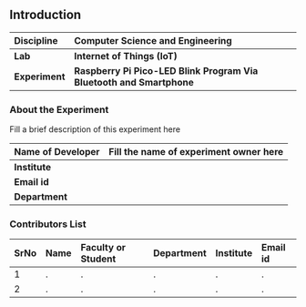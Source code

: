 ## Introduction


<b>Discipline | <b>Computer Science and Engineering
:--|:--|
<b> Lab | <b>Internet of Things (IoT) 
<b> Experiment|     <b>Raspberry Pi Pico-LED Blink Program Via Bluetooth and Smartphone
### About the Experiment 

Fill a brief description of this experiment here

<b>Name of Developer | <b> Fill the name of experiment owner here 
:--|:--|
<b> Institute | <b>  
<b> Email id|     <b>  
<b> Department |  

### Contributors List

SrNo | Name | Faculty or Student | Department| Institute | Email id
:--|:--|:--|:--|:--|:--|
1 | . | . | . | . | .
2 | . | . | . | . | .
